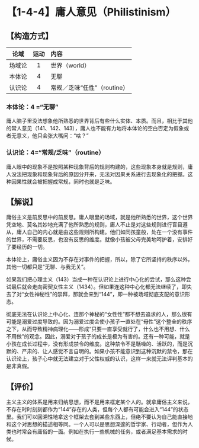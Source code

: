 # 【1-4-4】庸人意见（Philistinism）

## 【构造方式】

|  论域  | 运动 | 内容                          |
| :----: | :--: | :---------------------------- |
| 场域论 |  1  | 世界（world）                 |
| 本体论 |  4  | 无聊                          |
| 认识论 |  4  | 常规／乏味“任性”（routine） |

### 本体论：4 =“无聊”

庸人脑子里没法想象他所熟悉的世界背后有些什么实体、本质。而且，相比于其他的常人意见（141、142、143），庸人也不能有力地将本体论的空白否定为假象或者无意义，他只会张大嘴问：“啥？”

### 认识论：4=“常规/乏味”（routine）

庸人眼中的现象不是按照某种现象背后的规则构建的，这些现象本身就是规则，庸人没法把现象和现象背后的原因分开来，无法对因果关系进行去现象化的把握。这种因果性就会被把握成常规，同时也就是乏味。

## 【解说】

庸俗主义是前反思中的前反思。庸人眼里的场域，就是他所熟悉的世界，这个世界凭空地、莫名其妙地充满了他所熟悉的规则，庸人不止是对这些规则进行盲目遵从，庸人自己的内心就是由这些规则所构建。他们如同孩童般，处在一个没有事件的世界，不需要反思，也没有反思的维度。就像小孩被父母完美地呵护着，安排好了要经历的一切。

本体论上，庸俗主义因为不存在对事件的把握，所以，除了它所坚持的秩序以外，其他一切都只是“无聊、与我无关”。

如果我们把心理主义（143）当成一种在认识论上进行中心化的尝试，那么这种尝试最后就会走向密契女性主义（1434）。但如果连这种中心化都无法继续了，即失去了对“女性神秘性”的崇拜，那就会来到“144”，即一种被场域彻底支配的意识形态。

彻底无法在认识论上中心化、连那个神秘的“女性性”都不想去追求的人，那么很有可能是溺爱过度导致的。因为溺爱过度会使小孩子一直处在“母性”这个整全的秩序之下，从而导致精神病理化——形成“只要一直享受就行了，什么也不用想、什么不用做”的观念。因此，溺爱对于孩子的成长是极为有害的。还有一种可能，就是小孩在成长过程中，没有形成禁令的维度。这种禁令不是聒噪的、活跃的，而是沉默的、严肃的、让人感觉不言自明的。如果小孩不能意识到这种沉默的禁令，那在认识论上，孩子心中就无法建立对于父性权威的认识，这样一来就无法评判基本的是非真假。

## 【评价】

主义主义的体系是用来归纳思想，而不是用来框定某个人的。就拿庸俗主义来说，不存在时时刻刻都作为“144”存在的人类，但每个人都有可能会进入“144”的状态里。我们可以回溯性地拿这个框架去套到某些东西上，但绝不要认为自己能直接地和这个对思想的描述相等同。一个人可以是思想深邃的哲学家、行动者，但作为人类也时常会有庸俗的一面。例如在执行一些机械的任务，或者满足基本需求的时候。
